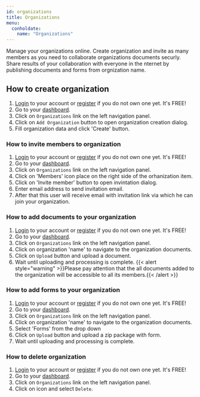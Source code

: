 ```yaml
---
id: organizations
title: Organizations
menu:
  conholdate:
    name: "Organizations" 
---
```


Manage your organizations online. Create organization and invite as many members as you need to collaborate organizations documents securly. Share results of your collaboration with everyone in the nternet by publishing documents and forms from orgnization name.

## How to create organization
1. [Login](https://conholdate.app/signin) to your account or [register](https://conholdate.app/signin) if you do not own one yet. It's FREE!
1. Go to your [dashboard](https://dashboard.conholdate.app).
1. Click on `Organizations` link on the left navigation panel.
1. Click on `Add Organization` button to open organization creation dialog.
1. Fill organization data and click 'Create' button.


### How to invite members to organization
1. [Login](https://conholdate.app/signin) to your account or [register](https://conholdate.app/signin) if you do not own one yet. It's FREE!
1. Go to your [dashboard](https://dashboard.conholdate.app).
1. Click on `Organizations` link on the left navigation panel.
1. Click on 'Members' icon place on the right side of the orhanization item.
1. Click on 'Invite member' button to open invintation dialog.
1. Enter email address to send invitation email. 
1. After that this user will receive email with invitation link via which he can join your organization.

### How to add documents to your organization
1. [Login](https://conholdate.app/signin) to your account or [register](https://conholdate.app/signin) if you do not own one yet. It's FREE!
1. Go to your [dashboard](https://dashboard.conholdate.app).
1. Click on `Organizations` link on the left navigation panel.
1. Click on organization 'name' to navigate to the organization documents.
1. Click on `Upload` button and upload a document.
1. Wait until uploading and processing is complete.
{{< alert style="warning" >}}Please pay attention that the all documents added to the organization will be accessible to all its members.{{< /alert >}}

### How to add forms to your organization
1. [Login](https://conholdate.app/signin) to your account or [register](https://conholdate.app/signin) if you do not own one yet. It's FREE!
1. Go to your [dashboard](https://dashboard.conholdate.app).
1. Click on `Organizations` link on the left navigation panel.
1. Click on organization 'name' to navigate to the organization documents.
1. Select 'Forms' from the drop down
1. Click on `Upload` button and upload a zip package with form.
1. Wait until uploading and processing is complete.

### How to delete organization
1. [Login](https://conholdate.app/signin) to your account or [register](https://conholdate.app/signin) if you do not own one yet. It's FREE!
1. Go to your [dashboard](https://dashboard.conholdate.app).
1. Click on `Organizations` link on the left navigation panel.
1. Click on <i class="fas fa-ellipsis-v"></i> icon and select `Delete`.